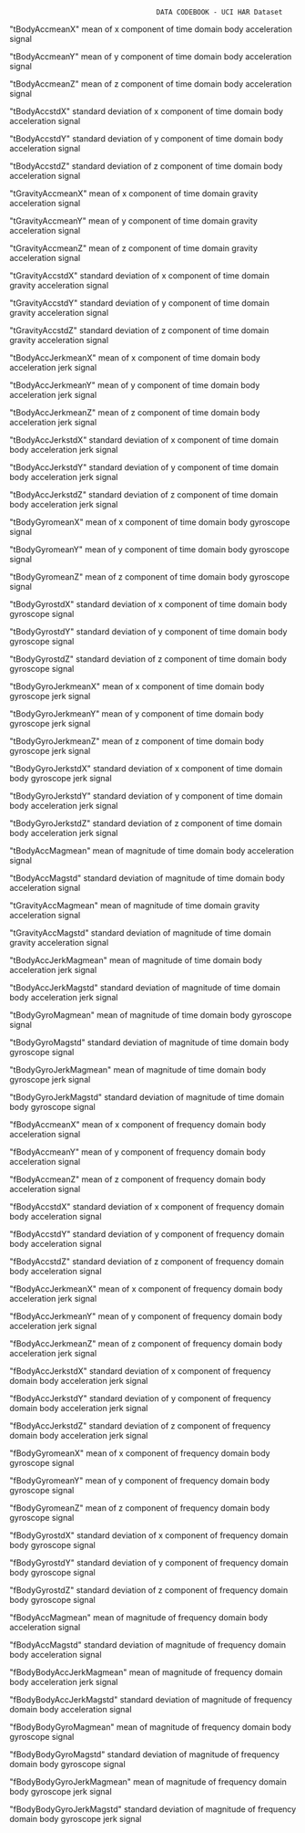                                         DATA CODEBOOK - UCI HAR Dataset

"tBodyAccmeanX"
	mean of x component of time domain body acceleration signal

"tBodyAccmeanY"
	mean of y component of time domain body acceleration signal

"tBodyAccmeanZ"
	mean of z component of time domain body acceleration signal

"tBodyAccstdX"
	standard deviation of x component of time domain body acceleration signal

"tBodyAccstdY"
	standard deviation of y component of time domain body acceleration signal

"tBodyAccstdZ"
	standard deviation of z component of time domain body acceleration signal

"tGravityAccmeanX"
	mean of x component of time domain gravity acceleration signal

"tGravityAccmeanY"
	mean of y component of time domain gravity acceleration signal

"tGravityAccmeanZ"
	mean of z component of time domain gravity acceleration signal

"tGravityAccstdX"
	standard deviation of x component of time domain gravity acceleration signal

"tGravityAccstdY"
	standard deviation of y component of time domain gravity acceleration signal

"tGravityAccstdZ"
	standard deviation of z component of time domain gravity acceleration signal

"tBodyAccJerkmeanX"
	mean of x component of time domain body acceleration jerk signal

"tBodyAccJerkmeanY"
	mean of y component of time domain body acceleration jerk signal

"tBodyAccJerkmeanZ"
	mean of z component of time domain body acceleration jerk signal

"tBodyAccJerkstdX"
	standard deviation of x component of time domain body acceleration jerk signal

"tBodyAccJerkstdY"
	standard deviation of y component of time domain body acceleration jerk signal

"tBodyAccJerkstdZ"
	standard deviation of z component of time domain body acceleration jerk signal

"tBodyGyromeanX"
	mean of x component of time domain body gyroscope signal

"tBodyGyromeanY"
	mean of y component of time domain body gyroscope signal

"tBodyGyromeanZ"
	mean of z component of time domain body gyroscope signal

"tBodyGyrostdX"
	standard deviation of x component of time domain body gyroscope signal

"tBodyGyrostdY"
	standard deviation of y component of time domain body gyroscope signal

"tBodyGyrostdZ"
	standard deviation of z component of time domain body gyroscope signal

"tBodyGyroJerkmeanX"
	mean of x component of time domain body gyroscope jerk signal

"tBodyGyroJerkmeanY"
	mean of y component of time domain body gyroscope jerk signal

"tBodyGyroJerkmeanZ"
	mean of z component of time domain body gyroscope jerk signal

"tBodyGyroJerkstdX"
	standard deviation of x component of time domain body gyroscope jerk signal

"tBodyGyroJerkstdY"
	standard deviation of y component of time domain body acceleration jerk signal

"tBodyGyroJerkstdZ"
	standard deviation of z component of time domain body acceleration jerk signal

"tBodyAccMagmean"
	mean of magnitude of time domain body acceleration signal

"tBodyAccMagstd"
	standard deviation of magnitude of time domain body acceleration signal

"tGravityAccMagmean"
	mean of magnitude of time domain gravity acceleration signal

"tGravityAccMagstd"
	standard deviation of magnitude of time domain gravity acceleration signal

"tBodyAccJerkMagmean"
	mean of magnitude of time domain body acceleration jerk signal

"tBodyAccJerkMagstd"
	standard deviation of magnitude of time domain body acceleration jerk signal

"tBodyGyroMagmean"
	mean of magnitude of time domain body gyroscope signal

"tBodyGyroMagstd"
	standard deviation of magnitude of time domain body gyroscope signal

"tBodyGyroJerkMagmean"
	mean of magnitude of time domain body gyroscope jerk signal

"tBodyGyroJerkMagstd"
	standard deviation of magnitude of time domain body gyroscope signal

"fBodyAccmeanX"
	mean of x component of frequency domain body acceleration signal

"fBodyAccmeanY"
	mean of y component of frequency domain body acceleration signal

"fBodyAccmeanZ"
	mean of z component of frequency domain body acceleration signal

"fBodyAccstdX"
	standard deviation of x component of frequency domain body acceleration signal

"fBodyAccstdY"
	standard deviation of y component of frequency domain body acceleration signal

"fBodyAccstdZ"
	standard deviation of z component of frequency domain body acceleration signal

"fBodyAccJerkmeanX"
	mean of x component of frequency domain body acceleration jerk signal

"fBodyAccJerkmeanY"
	mean of y component of frequency domain body acceleration jerk signal

"fBodyAccJerkmeanZ"
	mean of z component of frequency domain body acceleration jerk signal

"fBodyAccJerkstdX"
	standard deviation of x component of frequency domain body acceleration jerk signal

"fBodyAccJerkstdY"
	standard deviation of y component of frequency domain body acceleration jerk signal

"fBodyAccJerkstdZ"
	standard deviation of z component of frequency domain body acceleration jerk signal

"fBodyGyromeanX"
	mean of x component of frequency domain body gyroscope signal

"fBodyGyromeanY"
	mean of y component of frequency domain body gyroscope signal

"fBodyGyromeanZ"
	mean of z component of frequency domain body gyroscope signal

"fBodyGyrostdX"
	standard deviation of x component of frequency domain body gyroscope signal

"fBodyGyrostdY"
	standard deviation of y component of frequency domain body gyroscope signal

"fBodyGyrostdZ"
	standard deviation of z component of frequency domain body gyroscope signal

"fBodyAccMagmean"
	mean of magnitude of frequency domain body acceleration signal

"fBodyAccMagstd"
	standard deviation of magnitude of frequency domain body acceleration signal

"fBodyBodyAccJerkMagmean"
	mean of magnitude of frequency domain body acceleration jerk signal

"fBodyBodyAccJerkMagstd"
	standard deviation of magnitude of frequency domain body acceleration signal

"fBodyBodyGyroMagmean"
	mean of magnitude of frequency domain body gyroscope signal

"fBodyBodyGyroMagstd"
	standard deviation of magnitude of frequency domain body gyroscope signal

"fBodyBodyGyroJerkMagmean"
	mean of magnitude of frequency domain body gyroscope jerk signal

"fBodyBodyGyroJerkMagstd"
	standard deviation of magnitude of frequency domain body gyroscope jerk signal
